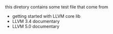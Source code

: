 this diretory contains some test file that come from
- getting started with LLVM core lib
- LLVM 3.4 documentary
- LLVM 5.0 documentary
